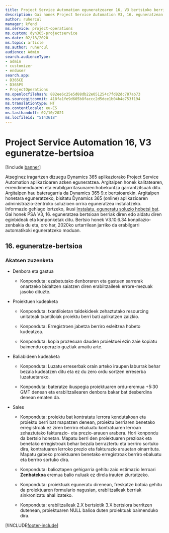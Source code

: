 ```yaml
---
title: Project Service Automation eguneratzearen 16, V3 bertsioko berrikuntzak edo aldaketak
description: Gai honek Project Service Automation V3, 16. eguneratzean erabilgarri dauden eginbideak eta konponketak ditu.
author: ruhercul
manager: kfend
ms.service: project-operations
ms.custom: dyn365-projectservice
ms.date: 02/18/2020
ms.topic: article
ms.author: ruhercul
audience: Admin
search.audienceType:
- admin
- customizer
- enduser
search.app:
- D365CE
- D365PS
- ProjectOperations
ms.openlocfilehash: 882ee6c25e5d88db22e051254c7fd82dc787ab73
ms.sourcegitcommit: 418fa1fe9d605b8faccc2d5dee1b04b4e753f194
ms.translationtype: HT
ms.contentlocale: eu-ES
ms.lasthandoff: 02/10/2021
ms.locfileid: "5143618"
---
```

# <a name="project-service-automation-update-release-16-v3"></a>Project Service Automation 16, V3 eguneratze-bertsioa

[!include [banner](../includes/psa-now-project-operations.md)]

Atseginez iragartzen dizuegu Dynamics 365 aplikaziorako Project Service Automation aplikazioaren azken eguneratzea. Argitalpen honek kalitatearen, errendimenduaren eta erabilgarritasunaren hobekuntza garrantzitsuak ditu.  Argitalpen hau bateragarria da Dynamics 365 9.x bertsioarekin. Argitalpen honetara eguneratzeko, bisitatu Dynamics 365 (online) aplikazioaren administrazio-zentroko soluzioen orrira eguneratzea instalatzeko. Informazio gehiago lortzeko, ikusi [Instalatu, eguneratu soluzio hobetsi bat](https://docs.microsoft.com/dynamics365/project-service/upgrade-psa-home-page).
Gai honek PSA V3, 16. eguneratzea bertsioan berriak diren edo aldatu diren eginbideak eta konponketak ditu. Bertsio honek V3.10.6.34 konpilazio-zenbakia du eta, oro har, 2020ko urtarrilean jarriko da erabilgarri automatikoki eguneratzeko moduan.


## <a name="update-release-16"></a>16. eguneratze-bertsioa

### <a name="bug-fixes"></a>Akatsen zuzenketa

-   Denbora eta gastua

    -   Konponduta: ezabatutako denboraren eta gastuen sarrerak onartzeko bidaltzen saiatzen diren erabiltzaileek errore-mezuak jasoko dituzte.

-   Proiektuen kudeaketa

    -   Konponduta: txantiloietan taldekideek zehaztutako resourcing unitateak txantiloiak proiektu berri bati aplikatzen zaizkio.

    -   Konponduta: Erregistroen jabetza berriro esleitzea hobeto kudeatzea.

    -   Konponduta: kopia prozesuan dauden proiektuei ezin zaie kopiatu baimendu operazio guztiak amaitu arte.

-   Baliabideen kudeaketa

    -   Konponduta: Luzatu erreserbak orain arteko iraupen laburrak behar bezala kudeatzen ditu eta ez du zero ordu sortzen erreserba luzatuetarako.

    -   Konponduta: bateratze ikuspegia proiektuaren ordu-eremua +5:30 GMT denean eta erabiltzailearen denbora bakar bat desberdina denean ematen da.

-   Sales

    -   Konponduta: proiektu bat kontratatu lerrora kendutakoan eta proiektu berri bat mapatzen denean, proiektu berriaren benetako erregistroak ez ziren berriro ebaluatu kontratuaren lerroan zehaztutako fakturazio- eta prezio-arauen arabera. Hori konpondu da bertsio honetan. Mapatu berri den proiektuaren prezioak eta benetako erregistroak behar bezala berraztertu eta berriro sortuko dira, kontratuaren lerroko prezio eta fakturazio arauetan oinarrituta. Mapatu gabeko proiektuaren benetako erregistroak berriro ebaluatu eta berriro sortuko dira.

    -   Konponduta: balioztapen gehigarria gehitu zaio estimazio lerroari **Zenbatekoa** eremua balio nuluak ez direla irauten ziurtatzeko.

    -   Konponduta: proiektuak eguneratu direnean, freskatze botoia gehitu da proiektuaren formulario nagusian, erabiltzaileak berriak sinkronizatu ahal izateko.

    -   Konponduta: erabiltzaileak 2.X bertsiotik 3.X bertsiora berritzen dutenean, proiektuaren NULL balioa duten proiektuak baimenduko dira.



[!INCLUDE[footer-include](../includes/footer-banner.md)]